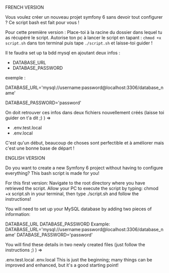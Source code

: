 FRENCH VERSION

Vous voulez créer un nouveau projet symfony 6 sans devoir tout configurer ? Ce script bash est fait pour vous ! 

Pour cette première version :
Place-toi à la racine du dossier dans lequel tu as récupéré le script. Autorise ton pc à lancer le script en tapant : ```chmod +x script.sh``` dans ton terminal puis tape ```./script.sh``` et laisse-toi guider ! 

Il te faudra set up ta bdd mysql en ajoutant deux infos : 

- DATABASE_URL
- DATABASE_PASSWORD

exemple :

DATABASE_URL='mysql://username:password@localhost:3306/database_name' 

DATABASE_PASSWORD='password'

On doit retrouver ces infos dans deux fichiers nouvellement créés (laisse toi guider on t'a dit ;) ) =>
- .env.test.local
- .env.local

C'est qu'un début, beaucoup de choses sont perfectible et à améliorer mais c'est une bonne base de départ !




ENGLISH VERSION

Do you want to create a new Symfony 6 project without having to configure everything? This bash script is made for you!

For this first version:
Navigate to the root directory where you have retrieved the script. Allow your PC to execute the script by typing: chmod +x script.sh in your terminal, then type ./script.sh and follow the instructions!

You will need to set up your MySQL database by adding two pieces of information:

DATABASE_URL
DATABASE_PASSWORD
Example:
DATABASE_URL='mysql://username:password@localhost:3306/database_name'
DATABASE_PASSWORD='password'

You will find these details in two newly created files (just follow the instructions ;) ) =>

.env.test.local
.env.local
This is just the beginning; many things can be improved and enhanced, but it's a good starting point!
